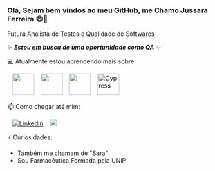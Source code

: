 ### Olá, Sejam bem vindos ao meu GitHub, me Chamo Jussara Ferreira 😄👋
Futura Analista de Testes e Qualidade de Softwares

✨ ***Estou em busca de uma oportunidade como QA*** ✨

💻 Atualmente estou aprendendo mais sobre:

<div style="display: inline">
  
  &nbsp;&nbsp;&nbsp;<img widht="50" height="50" src="https://cdn.jsdelivr.net/gh/devicons/devicon/icons/vscode/vscode-original-wordmark.svg" />
  &nbsp;&nbsp;&nbsp;<img widht="50" height="50" src="https://cdn.jsdelivr.net/gh/devicons/devicon/icons/javascript/javascript-original.svg" />
  &nbsp;&nbsp;&nbsp;<img widht="50" height="50" src="https://cdn.jsdelivr.net/gh/devicons/devicon/icons/cucumber/cucumber-plain.svg" />
  &nbsp;&nbsp;&nbsp;<img alt="Cypress" height="50" width="50" src="https://raw.githubusercontent.com/simple-icons/simple-icons/6e46ec1fc23b60c8fd0d2f2ff46db82e16dbd75f/icons/cypress.svg">
  
  
  </div>

📫 Como chegar até mim:

&nbsp;&nbsp;&nbsp;[![Linkedin](https://img.shields.io/badge/linkedin-%230077B5.svg?style=for-the-badge&logo=Linkedin&logoColor=white)](https://linkedin.com/in/jussara-rosa)&nbsp;&nbsp;&nbsp;
<a href = "mailto:contato@jussarar308"><img src="https://img.shields.io/badge/Gmail-D14836?style=for-the-badge&logo=gmail&logoColor=white" target="_blank"></a>

⚡ Curiosidades:
- Também me chamam de "Sara"
- Sou Farmacêutica Formada pela UNIP

